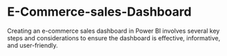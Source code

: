 # E-Commerce-sales-Dashboard
Creating an e-commerce sales dashboard in Power BI involves several key steps and considerations to ensure the dashboard is effective, informative, and user-friendly.
